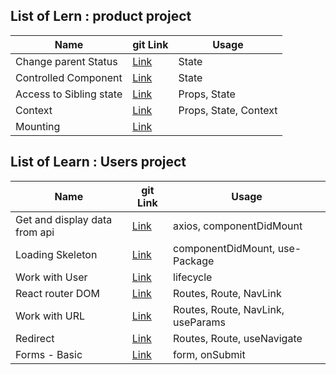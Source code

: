 ## List of Lern : product project

| Name                    | git Link                                                                                     | Usage                 |
| ----------------------- | -------------------------------------------------------------------------------------------- | --------------------- |
| Change parent Status    | [Link](https://github.com/sajjad-10/react-zero-to-hero-doc/tree/master/change-parent-status) | State                 |
| Controlled Component    | [Link](https://github.com/sajjad-10/react-zero-to-hero-doc/tree/master/controlled-component) | State                 |
| Access to Sibling state | [Link](https://github.com/sajjad-10)                                                         | Props, State          |
| Context                 | [Link](https://github.com/sajjad-10)                                                         | Props, State, Context |
| Mounting                | [Link](https://github.com/sajjad-10)                                                         |                       |

## List of Learn : Users project

| Name                          | git Link                                                                                     | Usage                             |
| ----------------------------- | -------------------------------------------------------------------------------------------- | --------------------------------- |
| Get and display data from api | [Link](https://github.com/sajjad-10/react-zero-to-hero-doc/tree/master/change-parent-status) | axios, componentDidMount          |
| Loading Skeleton              | [Link](https://github.com/sajjad-10/react-zero-to-hero-doc/tree/master/change-parent-status) | componentDidMount, use-Package    |
| Work with User                | [Link](https://github.com/sajjad-10/react-zero-to-hero-doc/tree/master/change-parent-status) | lifecycle                         |
| React router DOM              | [Link](https://github.com/sajjad-10/react-zero-to-hero-doc)                                  | Routes, Route, NavLink            |
| Work with URL                 | [Link](https://github.com/sajjad-10/react-zero-to-hero-doc)                                  | Routes, Route, NavLink, useParams |
| Redirect                      | [Link](https://github.com/sajjad-10/react-zero-to-hero-doc/tree/master/redirect)             | Routes, Route, useNavigate        |
| Forms - Basic                 | [Link](https://github.com/sajjad-10/react-zero-to-hero-doc)                                  | form, onSubmit                    |